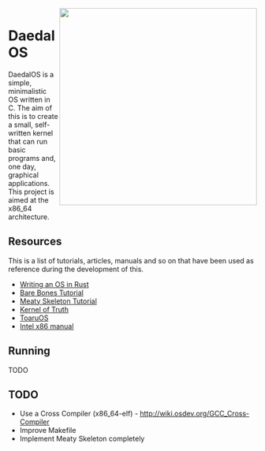 <img src=http://i.imgur.com/rX08oeR.jpg width=400 align=right>

# DaedalOS

DaedalOS
 is a simple, minimalistic OS written in C. The aim of this is to
create a small, self-written kernel that can run basic programs and, one day,
graphical applications. This project is aimed at the x86_64 architecture.

## Resources

This is a list of tutorials, articles, manuals and so on that have been used as
reference during the development of this.

-   [Writing an OS in Rust][rust]
-   [Bare Bones Tutorial][barebones]
-   [Meaty Skeleton Tutorial][meaty]
-   [Kernel of Truth][kot]
-   [ToaruOS][toaruos]
-   [Intel x86 manual][intel]

## Running

TODO

## TODO

-   Use a Cross Compiler (x86_64-elf) - <http://wiki.osdev.org/GCC_Cross-Compiler>
-   Improve Makefile
-   Implement Meaty Skeleton completely

[rust]: os.phil-opp.com/

[barebones]: http://wiki.osdev.org/C%2B%2B_Bare_Bones

[meaty]: http://wiki.osdev.org/User:Sortie/Meaty_Skeleton

[kot]: https://github.com/iankronquist/kernel-of-truth

[toaruos]: https://github.com/klange/toaruos

[intel]: http://www.intel.com/content/www/us/en/processors/architectures-software-developer-manuals.html
